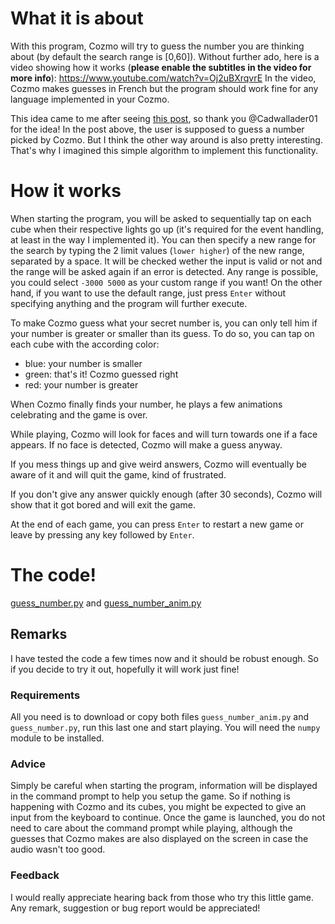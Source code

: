 # What it is about
With this program, Cozmo will try to guess the number you are thinking about (by default the search range is [0,60]). Without further ado, here is a video showing how it works (**please enable the subtitles in the video for more info**):
https://www.youtube.com/watch?v=Oj2uBXrqvrE
In the video, Cozmo makes guesses in French but the program should work fine for any language implemented in your Cozmo. 

This idea came to me after seeing [this post](https://forums.anki.com/t/number-guessing-game/10846), so thank you @Cadwallader01 for the idea!
In the post above, the user is supposed to guess a number picked by Cozmo. But I think the other way around is also pretty interesting. That's why I imagined this simple algorithm to implement this functionality.

# How it works
When starting the program, you will be asked to sequentially tap on each cube when their respective lights go up (it's required for the event handling, at least in the way I implemented it). You can then specify a new range for the search by typing the 2 limit values (`lower higher`) of the new range, separated by a space. It will be checked wether the input is valid or not and the range will be asked again if an error is detected. Any range is possible, you could select `-3000 5000` as your custom range if you want!
On the other hand, if you want to use the default range, just press `Enter` without specifying anything and the program will further execute. 

To make Cozmo guess what your secret number is, you can only tell him if your number is greater or smaller than its guess. To do so, you can tap on each cube with the according color:

- blue: your number is smaller
- green: that's it! Cozmo guessed right
- red: your number is greater

When Cozmo finally finds your number, he plays a few animations celebrating and the game is over.

While playing, Cozmo will look for faces and will turn towards one if a face appears. If no face is detected, Cozmo will make a guess anyway.

If you mess things up and give weird answers, Cozmo will eventually be aware of it and will quit the game, kind of frustrated. 

If you don't give any answer quickly enough (after 30 seconds), Cozmo will show that it got bored and will exit the game.

At the end of each game, you can press `Enter` to restart a new game or leave by pressing any key followed by `Enter`. 

# The code!
[guess_number.py](https://github.com/LucasWaelti/Cozmo/blob/master/guess_number/guess_number.py) and 
[guess_number_anim.py](https://github.com/LucasWaelti/Cozmo/blob/master/guess_number/guess_number_anim.py)

## Remarks
I have tested the code a few times now and it should be robust enough. So if you decide to try it out, hopefully it will work just fine!

### Requirements
All you need is to download or copy both files `guess_number_anim.py` and `guess_number.py`, run this last one and start playing. You will need the `numpy` module to be installed. 

### Advice
Simply be careful when starting the program, information will be displayed in the command prompt to help you setup the game. So if nothing is happening with Cozmo and its cubes, you might be expected to give an input from the keyboard to continue. Once the game is launched, you do not need to care about the command prompt while playing, although the guesses that Cozmo makes are also displayed on the screen in case the audio wasn't too good. 

### Feedback
I would really appreciate hearing back from those who try this little game. Any remark, suggestion or bug report would be appreciated!
